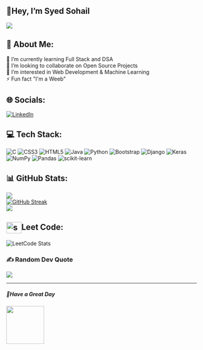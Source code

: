 ## 👋Hey, I’m Syed Sohail
[![](https://visitcount.itsvg.in/api?id=Syed-Sohail-26&icon=1&color=3)](https://visitcount.itsvg.in)
## 💫 About Me:
🌱 I’m currently learning Full Stack and DSA<br>
👯 I’m looking to collaborate on Open Source Projects<br>
👀 I’m interested in Web Development & Machine Learning<br>
⚡ Fun fact "I'm a Weeb"
## 🌐 Socials:
[![LinkedIn](https://img.shields.io/badge/LinkedIn-%230077B5.svg?logo=linkedin&logoColor=white)](https://linkedin.com/in/syed-sohail-ahmed-8a7420200) 
## 💻 Tech Stack:
![C](https://img.shields.io/badge/c-%2300599C.svg?style=flat&logo=c&logoColor=white) ![CSS3](https://img.shields.io/badge/css3-%231572B6.svg?style=flat&logo=css3&logoColor=white) ![HTML5](https://img.shields.io/badge/html5-%23E34F26.svg?style=flat&logo=html5&logoColor=white) ![Java](https://img.shields.io/badge/java-%23ED8B00.svg?style=flat&logo=java&logoColor=white) ![Python](https://img.shields.io/badge/python-3670A0?style=flat&logo=python&logoColor=ffdd54) ![Bootstrap](https://img.shields.io/badge/bootstrap-%23563D7C.svg?style=flat&logo=bootstrap&logoColor=white) ![Django](https://img.shields.io/badge/django-%23092E20.svg?style=flat&logo=django&logoColor=white) ![Keras](https://img.shields.io/badge/Keras-%23D00000.svg?style=flat&logo=Keras&logoColor=white) ![NumPy](https://img.shields.io/badge/numpy-%23013243.svg?style=flat&logo=numpy&logoColor=white) ![Pandas](https://img.shields.io/badge/pandas-%23150458.svg?style=flat&logo=pandas&logoColor=white) ![scikit-learn](https://img.shields.io/badge/scikit--learn-%23F7931E.svg?style=flat&logo=scikit-learn&logoColor=white)
## 📊 GitHub Stats:
![](https://github-readme-stats.vercel.app/api?username=Syed-Sohail-26&theme=blue-green&hide_border=false&include_all_commits=true&count_private=false)<br/>
[![GitHub Streak](https://github-readme-streak-stats.herokuapp.com?user=Syed-Sohail-26&theme=blue-green&fire=DD2727)](https://git.io/streak-stats)<br/>
![](https://github-readme-stats.vercel.app/api/top-langs/?username=Syed-Sohail-26&theme=blue-green&hide_border=false&include_all_commits=true&count_private=false&layout=compact)
## <a href="https://www.leetcode.com/syed_sohail_26" target="blank"><img align="center" src="https://raw.githubusercontent.com/rahuldkjain/github-profile-readme-generator/master/src/images/icons/Social/leet-code.svg" alt="syed_sohail_26" height="30" width="40" /></a>Leet Code:
![LeetCode Stats](https://leetcode.card.workers.dev/Syed_Sohail_26?theme=unicorn&font=source_code_pro&extension=null)
### ✍️ Random Dev Quote
![](https://quotes-github-readme.vercel.app/api?type=horizontal&theme=radical)

---
##### 🤝Have a Great Day
<div id="header" align="left">
  <img src="https://media.giphy.com/media/gjrYDwbjnK8x36xZIO/giphy.gif" width="100"/>
</div>

<!---
Syed-Sohail-26/Syed-Sohail-26 is a ✨ special ✨ repository because its `README.md` (this file) appears on your GitHub profile.
You can click the Preview link to take a look at your changes.
--->
